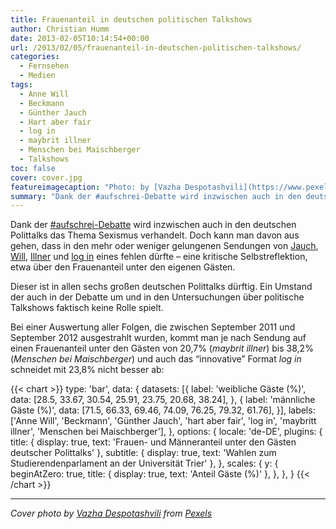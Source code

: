 ```yaml
---
title: Frauenanteil in deutschen politischen Talkshows
author: Christian Humm
date: 2013-02-05T10:14:54+00:00
url: /2013/02/05/frauenanteil-in-deutschen-politischen-talkshows/
categories:
  - Fernsehen
  - Medien
tags:
  - Anne Will
  - Beckmann
  - Günther Jauch
  - Hart aber fair
  - log in
  - maybrit illner
  - Menschen bei Maischberger
  - Talkshows
toc: false
cover: cover.jpg
featureimagecaption: "Photo: by [Vazha Despotashvili](https://www.pexels.com/@vazha-despotashvili-732747?utm_content=attributionCopyText&utm_medium=referral&utm_source=pexels) from [Pexels](https://www.pexels.com/photo/art-studio-georgia-studio-talk-show-2188604/?utm_content=attributionCopyText&utm_medium=referral&utm_source=pexels)"
summary: "Dank der #aufschrei-Debatte wird inzwischen auch in den deutschen Polittalks das Thema Sexismus verhandelt. Doch kann man davon aus gehen, dass in den mehr oder weniger gelungenen Sendungen von Jauch, Will, Illner und log in eines fehlen dürfte &#8211; eine kritische Selbstreflektion, etwa über den Frauenanteil unter den eigenen Gästen."
---
```


Dank der [#aufschrei-Debatte][1] wird inzwischen auch in den deutschen Polittalks das Thema Sexismus verhandelt. Doch kann man davon aus gehen, dass in den mehr oder weniger gelungenen Sendungen von [Jauch][2], [Will][3], [Illner][4] und [log in][5] eines fehlen dürfte &#8211; eine kritische Selbstreflektion, etwa über den Frauenanteil unter den eigenen Gästen.

Dieser ist in allen sechs großen deutschen Polittalks dürftig. Ein Umstand der auch in der Debatte um und in den Untersuchungen über politische Talkshows faktisch keine Rolle spielt.

Bei einer Auswertung aller Folgen, die zwischen September 2011 und September 2012 ausgestrahlt wurden, kommt man je nach Sendung auf einen Frauenanteil unter den Gästen von 20,7% (_maybrit illner_) bis 38,2% (_Menschen bei Maischberger_) und auch das &#8220;innovative&#8221; Format _log in_ schneidet mit 23,8% nicht besser ab:

{{< chart >}}
type: 'bar',
data: {
    datasets: [{
        label: 'weibliche Gäste (%)',
        data: [28.5, 33.67, 30.54, 25.91, 23.75, 20.68, 38.24],
    },
    {
        label: 'männliche Gäste (%)',
        data: [71.5, 66.33, 69.46, 74.09, 76.25, 79.32, 61.76],
    }],
    labels: ['Anne Will', 'Beckmann', 'Günther Jauch', 'hart aber fair', 'log in', 'maybritt illner', 'Menschen bei Maischberger'],
},
options: {
    locale: 'de-DE',
    plugins: {
        title: {
            display: true,
            text: 'Frauen- und Männeranteil unter den Gästen deutscher Polittalks'
        },
        subtitle: {
            display: true,
            text: 'Wahlen zum Studierendenparlament an der Universität Trier'
        },
    },
    scales: {
        y: {
            beginAtZero: true,
            title: {
                display: true,
                text: 'Anteil Gäste (%)'
            },
        },
    },
}
{{< /chart >}}

---
*Cover photo by [Vazha Despotashvili](https://www.pexels.com/@vazha-despotashvili-732747?utm_content=attributionCopyText&utm_medium=referral&utm_source=pexels) from [Pexels](https://www.pexels.com/photo/art-studio-georgia-studio-talk-show-2188604/?utm_content=attributionCopyText&utm_medium=referral&utm_source=pexels)*

 [1]: http://maedchenmannschaft.net/wie-aufschrei-en/ "Mädchenmannschaft: Wie #aufschreien?"
 [2]: http://daserste.ndr.de/guentherjauch/rueckblick/sexismus113.html "Günther Jauch"
 [3]: http://daserste.ndr.de/annewill/videos/annewill3671.html "Anne Will"
 [4]: http://www.zdf.de/maybrit-illner/Schote-Zote-Herrenwitz-26381644.html "maybrit illner"
 [5]: http://blog.zdf.de/zdflogin/2013/01/29/komplett-mitschnitt-sind-frauen-macho-opfer/ "zdf log in"
